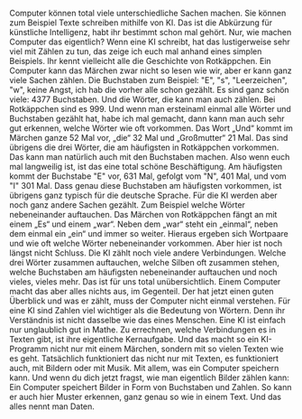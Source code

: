 Computer können total viele unterschiedliche Sachen machen. Sie können zum Beispiel Texte schreiben mithilfe von KI.
Das ist die Abkürzung für künstliche Intelligenz, habt ihr bestimmt schon mal gehört. Nur, wie machen Computer das eigentlich?
Wenn eine KI schreibt, hat das lustigerweise sehr viel mit Zählen zu tun, das zeige ich euch mal anhand eines simplen Beispiels.
Ihr kennt vielleicht alle die Geschichte von Rotkäppchen. Ein Computer kann das Märchen zwar nicht so lesen wie wir, aber er kann ganz viele Sachen zählen.
Die Buchstaben zum Beispiel: "E", "s", "Leerzeichen", "w", keine Angst, ich hab die vorher alle schon gezählt.
Es sind ganz schön viele: 4377 Buchstaben.
Und die Wörter, die kann man auch zählen. Bei Rotkäppchen sind es 999.
Und wenn man ersteinaml einmal alle Wörter und Buchstaben gezählt hat, habe ich mal gemacht, dann kann man auch sehr gut erkennen, welche Wörter wie oft vorkommen.
Das Wort „Und“ kommt im Märchen ganze 52 Mal vor,
„die“ 32 Mal und „Großmutter“ 21 Mal.
Das sind übrigens die drei Wörter, die am häufigsten in Rotkäppchen vorkommen.
Das kann man natürlich auch mit den Buchstaben machen. Also wenn euch mal langweilig ist, ist das eine total schöne Beschäftigung.
Am häufigsten kommt der Buchstabe "E" vor, 631 Mal, gefolgt vom "N", 401 Mal, und vom "I" 301 Mal.
Dass genau diese Buchstaben am häufigsten vorkommen, ist übrigens ganz typisch für die deutsche Sprache.
Für die KI werden aber noch ganz andere Sachen gezählt. Zum Beispiel welche Wörter nebeneinander auftauchen.
Das Märchen von Rotkäppchen fängt an mit einem „Es“ und einem „war“. Neben dem „war“ steht ein „einmal“, neben dem einmal ein „ein“ und immer so weiter.
Hieraus ergeben sich Wortpaare und wie oft welche Wörter nebeneinander vorkommen.
Aber hier ist noch längst nicht Schluss. Die KI zählt noch viele andere Verbindungen.
Welche drei Wörter zusammen auftauchen, welche Silben oft zusammen stehen, welche Buchstaben am häufigsten nebeneinander auftauchen und noch vieles, vieles mehr.
Das ist für uns total unübersichtlich. Einem Computer macht das aber alles nichts aus, im Gegenteil.
Der hat jetzt einen guten Überblick und was er zählt, muss der Computer nicht einmal verstehen.
Für eine KI sind Zahlen viel wichtiger als die Bedeutung von Wörtern.
Denn ihr Verständnis ist nicht dasselbe wie das eines Menschen.
Eine KI ist einfach nur unglaublich gut in Mathe.
Zu errechnen, welche Verbindungen es in Texten gibt, ist ihre eigentliche Kernaufgabe.
Und das macht so ein KI-Programm nicht nur mit einem Märchen, sondern mit so vielen Texten wie es geht.
Tatsächlich funktioniert das nicht nur mit Texten, es funktioniert auch, mit Bildern oder mit Musik. Mit allem, was ein Computer speichern kann.
Und wenn du dich jetzt fragst, wie man eigentlich Bilder zählen kann:
Ein Computer speichert Bilder in Form von Buchstaben und Zahlen.
So kann er auch hier Muster erkennen, ganz genau so wie in einem Text.
Und das alles nennt man Daten.
